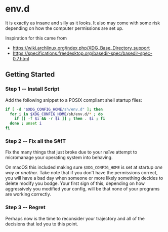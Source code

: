 env.d
================================================================================

It is exactly as insane and silly as it looks. It also may come with some risk depending on how the computer permissions are set up.

Inspiration for this came from
  - https://wiki.archlinux.org/index.php/XDG_Base_Directory_support
  - https://specifications.freedesktop.org/basedir-spec/basedir-spec-0.7.html

## Getting Started

### Step 1 -- Install Script

Add the following snippet to a POSIX compliant shell startup files:
```sh
if [ -d "$XDG_CONFIG_HOME/sh/env.d" ]; then
  for i in $XDG_CONFIG_HOME/sh/env.d/* ; do
    if [[ -f $i && -r $i ]] ; then . $i ; fi
  done ; unset i
fi
```

### Step 2 -- Fix all the S#!T

Fix the many things that just broke due to your naïve attempt to micromanage your operating system into behaving.

On macOS this included making sure `$XDG_CONFIG_HOME` is set at startup *one way or another*. Take note that if you don't have the permissions correct, you will have a bad day when someone or more likely something decides to delete modify you bodge. Your first sign of this, depending on how aggressively you modified your config, will be that none of your programs are working correctly.

### Step 3 -- Regret

Perhaps now is the time to reconsider your trajectory and all of the decisions that led you to this point.
